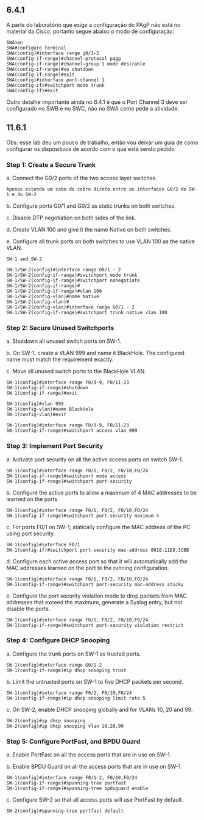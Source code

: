 ## 6.4.1

A parte do laboratório que exige a configuração do PAgP não está no material da Cisco, portanto segue abaixo o modo de configuração:

```
SWA>en
SWA#configure terminal
SWA(config)#interface range g0/1-2
SWA(config-if-range)#channel-protocol pagp
SWA(config-if-range)#channel-group 1 mode desirable
SWA(config-if-range)#no shutdown
SWA(config-if-range)#exit
SWA(config)#interface port-channel 1
SWA(config-if)#switchport mode trunk
SWA(config-if)#exit

```

Outro detalhe importante ainda no 6.4.1 é que o Port Channel 3 deve ser configurado no SWB e no SWC, não no SWA como pede a atividade.

## 11.6.1

Obs: esse lab deu um pouco de trabalho, então vou deixar um guia de como configurar os dispositivos de acordo com o que está sendo pedido

### Step 1: Create a Secure Trunk

a. Connect the G0/2 ports of the two access layer switches.

    Apenas estenda um cabo de cobre direto entre as interfaces G0/2 do SW-1 e do SW-2

b. Configure ports G0/1 and G0/2 as static trunks on both switches.

c. Disable DTP negotiation on both sides of the link.

d. Create VLAN 100 and give it the name Native on both switches.

e. Configure all trunk ports on both switches to use VLAN 100 as the native VLAN.

    SW-1 and SW-2

    SW-1/SW-2(config)#interface range G0/1 - 2
    SW-1/SW-2(config-if-range)#switchport mode trunk
    SW-1/SW-2(config-if-range)#switchport nonegotiate
    SW-1/SW-2(config-if-range)#
    SW-1/SW-2(config-if-range)#vlan 100
    SW-1/SW-2(config-vlan)#name Native
    SW-1/SW-2(config-vlan)#
    SW-1/SW-2(config-vlan)#interface range G0/1 - 2
    SW-1/SW-2(config-if-range)#switchport trunk native vlan 100

### Step 2: Secure Unused Switchports

a. Shutdown all unused switch ports on SW-1.

b. On SW-1, create a VLAN 999 and name it BlackHole. The configured name must match the requirement exactly.

c. Move all unused switch ports to the BlackHole VLAN.

    SW-1(config)#interface range F0/3-9, F0/11-23
    SW-1(config-if-range)#shutdown
    SW-1(config-if-range)#exit

    SW-1(config)#vlan 999
    SW-1(config-vlan)#name BlackHole
    SW-1(config-vlan)#exit

    SW-1(config)#interface range F0/3-9, F0/11-23
    SW-1(config-if-range)#switchport access vlan 999

### Step 3: Implement Port Security

a. Activate port security on all the active access ports on switch SW-1.

    SW-1(config)#interface range F0/1, F0/2, F0/10,F0/24
    SW-1(config-if-range)#switchport mode access
    SW-1(config-if-range)#switchport port-security

b. Configure the active ports to allow a maximum of 4 MAC addresses to be learned on the ports.

    SW-1(config)#interface range F0/1, F0/2, F0/10,F0/24
    SW-1(config-if-range)#switchport port-security maximum 4

c. For ports F0/1 on SW-1, statically configure the MAC address of the PC using port security.

    SW-1(config)#interface F0/1
    SW-1(config-if)#switchport port-security mac-address 0010.11E8.3CBB

d. Configure each active access port so that it will automatically add the MAC addresses learned on the port to the running configuration.

    SW-1(config)#interface range F0/1, F0/2, F0/10,F0/24
    SW-1(config-if-range)#switchport port-security mac-address sticky

e. Configure the port security violation mode to drop packets from MAC addresses that exceed the maximum, generate a Syslog entry, but not disable the ports.

    SW-1(config)#interface range F0/1, F0/2, F0/10,F0/24
    SW-1(config-if-range)#switchport port-security violation restrict

### Step 4: Configure DHCP Snooping

a. Configure the trunk ports on SW-1 as trusted ports.

    SW-1(config)#interface range G0/1-2
    SW-1(config-if-range)#ip dhcp snooping trust

b. Limit the untrusted ports on SW-1 to five DHCP packets per second.

    SW-1(config)#interface range F0/2, F0/10,F0/24
    SW-1(config-if-range)#ip dhcp snooping limit rate 5

c. On SW-2, enable DHCP snooping globally and for VLANs 10, 20 and 99.

    SW-2(config)#ip dhcp snooping
    SW-2(config)#ip dhcp snooping vlan 10,20,99

### Step 5: Configure PortFast, and BPDU Guard

a. Enable PortFast on all the access ports that are in use on SW-1.

b. Enable BPDU Guard on all the access ports that are in use on SW-1.

    SW-1(config)#interface range F0/1-2, F0/10,F0/24
    SW-1(config-if-range)#spanning-tree portfast
    SW-1(config-if-range)#spanning-tree bpduguard enable

c. Configure SW-2 so that all access ports will use PortFast by default.

    SW-2(config)#spanning-tree portfast default